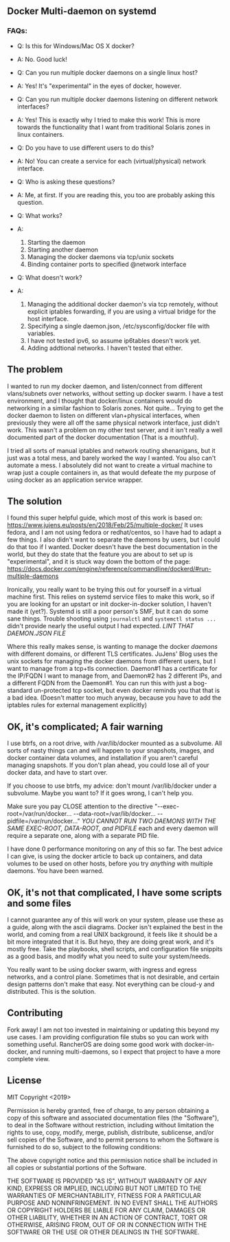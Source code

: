 ## Docker Multi-daemon on systemd

### FAQs:

 - Q: Is this for Windows/Mac OS X docker?
 - A: No. Good luck!
  
 - Q: Can you run multiple docker daemons on a single linux host?
 - A: Yes! It's "experimental" in the eyes of docker, however.

 - Q: Can you run multiple docker daemons listening on different network interfaces?
 - A: Yes! This is exactly why I tried to make this work! This is more towards the functionality that I want from traditional Solaris zones in linux containers.
 
 - Q: Do you have to use different users to do this?
 - A: No! You can create a service for each (virtual/physical) network interface.

 - Q: Who is asking these questions?
 - A: Me, at first. If you are reading this, you too are probably asking this question.

 - Q: What works?
 - A:
    1) Starting the daemon
    2) Starting another daemon
    3) Managing the docker daemons via tcp/unix sockets
    4) Binding container ports to specified @network interface

 - Q: What doesn't work?
 - A:
    1) Managing the additional docker daemon's via tcp remotely, without explicit iptables forwarding, if you are using a virtual bridge for the host interface.
    2) Specifying a single daemon.json, /etc/sysconfig/docker file with variables.
    3) I have not tested ipv6, so assume ip6tables doesn't work yet.
    4) Adding addtional networks. I haven't tested that either.

## The problem

I wanted to run my docker daemon, and listen/connect from different vlans/subnets over networks, without setting up docker swarm. I have a test environment,
and I thought that docker/linux containers would do networking in a similar fashion to Solaris zones. Not quite... Trying to get the docker daemon
to listen on different vlan+physical interfaces, when previously they were all off the same physical network interface, just didn't work. This wasn't a problem
on my other test server, and it isn't really a well documented part of the docker documentation (That is a mouthful).

I tried all sorts of manual iptables and network routing shenanigans, but it just was a total mess, and barely worked the way I wanted. You also can't
automate a mess. I absolutely did not want to create a virtual machine to wrap just a couple containers in, as that would defeate the my purpose of 
using docker as an application service wrapper. 

## The solution

I found this super helpful guide, which most of this work is based on: <https://www.jujens.eu/posts/en/2018/Feb/25/multiple-docker/> 
It uses fedora, and I am not using fedora or redhat/centos, so I have had to adapt a few things. I also didn't want to separate the daemons by users,
but I could do that too if I wanted. Docker doesn't have the best documentation in the world, but they do state that the feature you are about to set up
is "experimental", and it is stuck way down the bottom of the page: <https://docs.docker.com/engine/reference/commandline/dockerd/#run-multiple-daemons>

Ironically, you really want to be trying this out for yourself in a virtual machine first. This relies on systemd service files to make this work, so if
you are looking for an upstart or init docker-in-docker solution, I haven't made it (yet?). Systemd is still a poor person's SMF, but it can do some sane
things. Trouble shooting using `journalctl` and `systemctl status ...` didn't provide nearly the useful output I had expected. *LINT THAT DAEMON.JSON FILE*

Where this really makes sense, is wanting to manage the docker _daemons_ with different domains, or different TLS certificates. JuJens' Blog uses the unix
sockets for managing the docker daemons from different users, but I want to manage from a tcp+tls connection. Daemon#1 has a certificate for the IP/FQDN I want
to manage from, and Daemon#2 has 2 different IPs, and a different FQDN from the Daemon#1. You can run this with just a bog-standard un-protected tcp socket,
but even docker reminds you that that is a bad idea. (Doesn't matter too much anyway, because you have to add the iptables rules for external management explicitly)

## OK, it's complicated; A fair warning

I use btrfs, on a root drive, with /var/lib/docker mounted as a subvolume. All sorts of nasty things can and will happen to your snapshots, images, and docker container
data volumes, and installation if you aren't careful managing snapshots. If you don't plan ahead, you could lose all of your docker data, and have to start over. 

If you choose to use btrfs, my advice: don't mount /var/lib/docker under a subvolume. Maybe you want to? If it goes wrong, I can't help you.

Make sure you pay CLOSE attention to the directive "--exec-root=/var/run/docker... --data-root=/var/lib/docker... --pidfile=/var/run/docker..." 
_YOU CANNOT RUN TWO DAEMONS WITH THE SAME EXEC-ROOT, DATA-ROOT, and PIDFILE_ each and every daemon will require a separate one, along with a separate PID file. 

I have done 0 performance monitoring on any of this so far. The best advice I can give, is using the docker article to back up containers, and data volumes to be used on other hosts, 
before you try _anything_ with multiple daemons. You have been warned.

## OK, it's not that complicated, I have some scripts and some files

I cannot guarantee any of this will work on your system, please use these as a guide, along with the ascii diagrams. Docker isn't explained the best in the world,
and coming from a real UNIX background, it feels like it should be a bit more integrated that it is. But heyo, they are doing great work, and it's mostly free.
Take the playbooks, shell scripts, and configuration file snippits as a good basis, and modify what you need to suite your system/needs. 

You really want to be using docker swarm, with ingress and egress networks, and a control plane. Sometimes that is not desirable, and certain design patterns don't make that easy. 
Not everything can be cloud-y and distributed. This is the solution.

## Contributing

Fork away! I am not too invested in maintaining or updating this beyond my use cases. I am providing configuration file stubs so you can work with something useful.
RancherOS are doing some good work with docker-in-docker, and running multi-daemons, so I expect that project to have a more complete view.

## License

MIT
Copyright <2019> <CPasternack>

Permission is hereby granted, free of charge, to any person obtaining a copy of this software and associated documentation files (the "Software"), to deal in the Software without restriction, including without limitation the rights to use, copy, modify, merge, publish, distribute, sublicense, and/or sell copies of the Software, and to permit persons to whom the Software is furnished to do so, subject to the following conditions:

The above copyright notice and this permission notice shall be included in all copies or substantial portions of the Software.

THE SOFTWARE IS PROVIDED "AS IS", WITHOUT WARRANTY OF ANY KIND, EXPRESS OR IMPLIED, INCLUDING BUT NOT LIMITED TO THE WARRANTIES OF MERCHANTABILITY, FITNESS FOR A PARTICULAR PURPOSE AND NONINFRINGEMENT. IN NO EVENT SHALL THE AUTHORS OR COPYRIGHT HOLDERS BE LIABLE FOR ANY CLAIM, DAMAGES OR OTHER LIABILITY, WHETHER IN AN ACTION OF CONTRACT, TORT OR OTHERWISE, ARISING FROM, OUT OF OR IN CONNECTION WITH THE SOFTWARE OR THE USE OR OTHER DEALINGS IN THE SOFTWARE.
